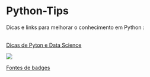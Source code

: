 # Python-Tips


Dicas e links para melhorar o conhecimento em Python :
<br>
<br>

<a href="https://towardsdatascience.com/" target="_blank">Dicas de Pyton e Data Science</a>

<a href= "https://towardsdatascience.com/" target="_blank">
   <img src="https://img.shields.io/badge/Python-3776AB?style=for-the-badge&logo=python&logoColor=white"/>
</a>


<a href="https://dev.to/envoy_/150-badges-for-github-pnk">Fontes de badges</a>

<br>
<br>
